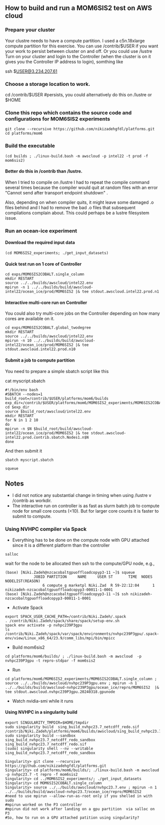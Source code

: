 ## How to build and run a MOM6SIS2 test on AWS cloud
### Prepare your cluster
Your clustre needs to have a compute partition. I used a c5n.18xlarge compute partition for this exercise.
You can use /contrib/$USER if you want your work to persist between cluster on and off.
Or you could use /lustre 
Turn on your cluster and login to the Controller (when the cluster is on it gives you the Controller IP address to login), somthing like

ssh $USER@3.234.207.61

### Choose a storage location to work. 

cd /contrib/$USER   #persists, you could alternatively do this on /lustre or $HOME

### Clone this repo which contains the source code and configurations for MOM6SIS2 experiments
```
git clone --recursive https://github.com/nikizadehgfdl/platforms.git
cd platforms/mom6
```
### Build the executable
```
(cd builds ; ./linux-build.bash -m awscloud -p intel22 -t prod -f mom6sis2)
```
#### Better do this in /contrib than /lustre. 

When I tried to compile on /lustre I had to repeat the compile command several times because the compiler would quit at random files with an error "Cannot send after transport endpoint shutdown" . 

Also, depending on when compiler quits, it might leave some damaged .o files behind and I had to remove the bad .o files that subsequent compilations complain about. This could perhaps be a lustre filesystem issue.

### Run an ocean-ice experiment

#### Download the required input data 
```
(cd MOM6SIS2_experiments; ./get_input_datasets)
```
#### Quick test run on 1 core of Controller
```
cd exps/MOM6SIS2COBALT.single_column
mkdir RESTART
source ../../builds/awscloud/intel22.env
mpirun -n 1 ../../builds/build/awscloud-intel22/ocean_ice/prod/MOM6SIS2 |& tee stdout.awscloud.intel22.prod.n1
```
#### Interactive multi-core run on Controller

You could also try multi-core jobs on the Controller depending on how many cores are available on it. 
```
cd exps/MOM6SIS2COBALT.global_twodegree
mkdir RESTART
source ../../builds/awscloud/intel22.env
mpirun -n 10 ../../builds/build/awscloud-intel22/ocean_ice/prod/MOM6SIS2 |& tee stdout.awscloud.intel22.prod.n10
```
#### Submit a job to compute partition

You need to prepare a simple sbatch script like this

cat myscript.sbatch 

```
#!/bin/env bash
#SBATCH --nodes=1
build_root=/contrib/$USER/platforms/mom6/builds
exp_dir=/contrib/$USER/platforms/mom6/MOM6SIS2_experiments/MOM6SIS2COBALT.global_twodegree/
cd $exp_dir
source $build_root/awscloud/intel22.env
mkdir RESTART
for N in 1 2 10
do
mpirun -n $N $build_root/build/awscloud-intel22/ocean_ice/prod/MOM6SIS2 |& tee stdout.awscloud-intel22.prod.contrib.sbatch.Nodes1.n$N
done
```
And then submit it
```
sbatch myscript.sbatch

squeue
```
## Notes
- I did not notice any substantial change in timing when using /lustre v /contrib as workdir.
- The interactive run on controller is as fast as slurm batch job to compute node for small core counts (<10). But for larger core counts it is faster to submit to compute.

### Using NVHPC compiler via Spack
- Everything has to be done on the compute node with GPU attached since it is a different platform than the controller
```
salloc
```
 wait for the node to be allocated then ssh to the compute/GPU  node, e.g.,
```
(base) [Niki.Zadeh@nzcacobaltgpuoffloadcopyp3-11 ~]$ squeue 
             JOBID PARTITION     NAME     USER ST       TIME  NODES NODELIST(REASON) 
                 6 compute_g marketpl Niki.Zad  R 59-22:12:04      1 nikizadeh-nzcacobaltgpuoffloadcopyp3-00011-1-0001 
(base) [Niki.Zadeh@nzcacobaltgpuoffloadcopyp3-11 ~]$ ssh nikizadeh-nzcacobaltgpuoffloadcopyp3-00011-1-0001

```

- Activate Spack

```
export SPACK_USER_CACHE_PATH=/contrib/Niki.Zadeh/.spack
. /contrib/Niki.Zadeh/spack/share/spack/setup-env.sh
spack env activate -p nvhpc239P3gpu
ls /contrib/Niki.Zadeh/spack/var/spack/environments/nvhpc239P3gpu/.spack-env/view/Linux_x86_64/23.9/comm_libs/mpi/bin/mpicc
```

- Build mom6sis2
```  
cd platforms/mom6/builds/ ; ./linux-build.bash -m awscloud  -p nvhpc239P3gpu -t repro-stdpar -f mom6sis2
```
- Run
```
cd platforms/mom6/MOM6SIS2_experiments/MOM6SIS2COBALT.single_column ; source ../../builds/awscloud/nvhpc239P3gpu.env ; mpirun -n 1 ../../builds/build/awscloud-nvhpc239P3gpu/ocean_ice/repro/MOM6SIS2  |& tee stdout.awscloud.nvhpc239P3gpu.20240318.gpunode
```
- Watch nvidia-smi while it runs


#### Using NVHPC in a singularity build  
```
export SINGULARITY_TMPDIR=$HOME/tmpdir
sudo singularity build  sing_build_nvhpc23.7_netcdff_redo.sif /contrib/Niki.Zadeh/platforms/mom6/builds/awscloud/sing_build_nvhpc23.7_netcdff_redo.def
sudo singularity build --sandbox sing_build_nvhpc23.7_netcdff_redo_sandbox sing_build_nvhpc23.7_netcdff_redo.sif
[sudo] singularity shell --nv --writable sing_build_nvhpc23.7_netcdff_redo_sandbox

Singularity> git clone --recursive https://github.com/nikizadehgfdl/platforms.git
Singularity> cd platforms/mom6/builds/; ./linux-build.bash -m awscloud -p nvhpc23.7 -t repro -f mom6sis2
Singularity> cd ../MOM6SIS2_experiments/; ./get_input_datasets
Singularity> cd MOM6SIS2COBALT.single_column
Singularity> source ../../builds/awscloud/nvhpc23.7.env ; mpirun -n 1 ../../builds/build/awscloud-nvhpc23.7/ocean_ice/repro/MOM6SIS2
#need to use mpirun --allow-run-as-root only if you shelled in with sudo
#mpirun worked on the P3 controller
#mpirun did not work after landing on a gpu partition  via salloc on P3
#So, how to run on a GPU attached patition using singularity?
```
